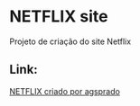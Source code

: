 # NETFLIX site 
Projeto de criação do site Netflix


## Link:
[NETFLIX criado por agsprado](https://netflixandre.netlify.app/)
